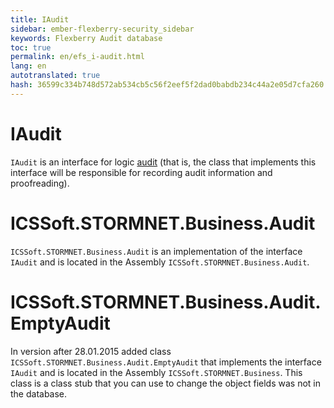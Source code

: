```yaml
--- 
title: IAudit 
sidebar: ember-flexberry-security_sidebar 
keywords: Flexberry Audit database 
toc: true 
permalink: en/efs_i-audit.html 
lang: en 
autotranslated: true 
hash: 36599c334b748d572ab534cb5c56f2eef5f2dad0babdb234c44a2e05d7cfa260 
--- 
```


# IAudit 
`IAudit` is an interface for logic [audit](fa_audit-web.html) (that is, the class that implements this interface will be responsible for recording audit information and proofreading). 

# ICSSoft.STORMNET.Business.Audit 
`ICSSoft.STORMNET.Business.Audit` is an implementation of the interface `IAudit` and is located in the Assembly `ICSSoft.STORMNET.Business.Audit`. 

# ICSSoft.STORMNET.Business.Audit.EmptyAudit 
In version after 28.01.2015 added class `ICSSoft.STORMNET.Business.Audit.EmptyAudit` that implements the interface `IAudit` and is located in the Assembly `ICSSoft.STORMNET.Business`. This class is a class stub that you can use to change the object fields was not in the database. 



